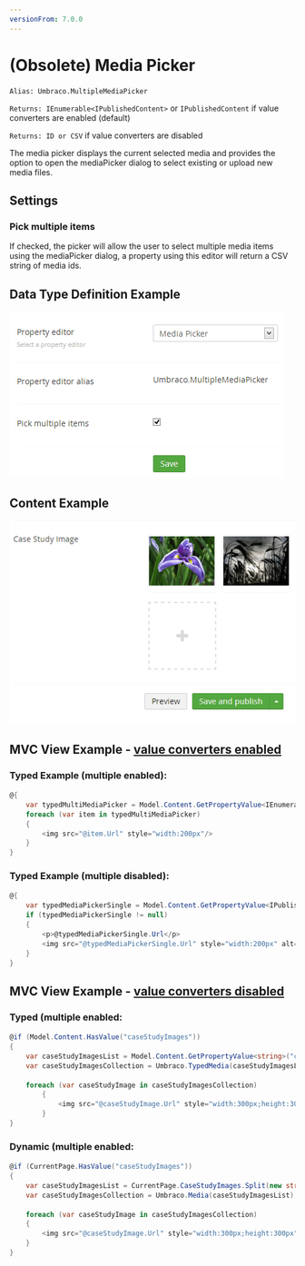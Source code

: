 ```yaml
---
versionFrom: 7.0.0
---
```


# (Obsolete) Media Picker

`Alias: Umbraco.MultipleMediaPicker`

`Returns: IEnumerable<IPublishedContent>` or `IPublishedContent` if value converters are enabled (default)

`Returns: ID or CSV` if value converters are disabled

The media picker displays the current selected media and provides the option to open the mediaPicker dialog to select existing or upload new media files.

## Settings

### Pick multiple items

If checked, the picker will allow the user to select multiple media items using the mediaPicker dialog, a property using this editor will return a CSV string of media ids.

## Data Type Definition Example

![Media Picker Data Type Definition](images/Media-Picker-DataType.jpg)

## Content Example 

![Media Picker Content](images/Media-Picker-Content.jpg)

## MVC View Example - [value converters enabled](../../../Setup/Upgrading/760-breaking-changes.md#property-value-converters-u4-7318)

### Typed Example (multiple enabled): ##

```csharp
@{
    var typedMultiMediaPicker = Model.Content.GetPropertyValue<IEnumerable<IPublishedContent>>("caseStudyImages");
    foreach (var item in typedMultiMediaPicker)
    {
        <img src="@item.Url" style="width:200px"/>
    }
}
```

### Typed Example (multiple disabled): ##

```csharp
@{
    var typedMediaPickerSingle = Model.Content.GetPropertyValue<IPublishedContent>("featuredBanner");
    if (typedMediaPickerSingle != null)
    {
        <p>@typedMediaPickerSingle.Url</p>
        <img src="@typedMediaPickerSingle.Url" style="width:200px" alt="@typedMediaPickerSingle.GetPropertyValue("alt")" />
    }
}
```

## MVC View Example - [value converters disabled](../../../Setup/Upgrading/760-breaking-changes.md#property-value-converters-u4-7318)

### Typed (multiple enabled:

```csharp
@if (Model.Content.HasValue("caseStudyImages"))
{
    var caseStudyImagesList = Model.Content.GetPropertyValue<string>("caseStudyImages").Split(new string[] { "," }, StringSplitOptions.RemoveEmptyEntries).Select(int.Parse);
    var caseStudyImagesCollection = Umbraco.TypedMedia(caseStudyImagesList).Where(x => x != null);

    foreach (var caseStudyImage in caseStudyImagesCollection)
        {      
            <img src="@caseStudyImage.Url" style="width:300px;height:300px" />      
        }                                                               
}
```

### Dynamic (multiple enabled:                              

```csharp
@if (CurrentPage.HasValue("caseStudyImages"))
{
    var caseStudyImagesList = CurrentPage.CaseStudyImages.Split(new string[] { "," }, StringSplitOptions.RemoveEmptyEntries);
    var caseStudyImagesCollection = Umbraco.Media(caseStudyImagesList);

    foreach (var caseStudyImage in caseStudyImagesCollection)
    {
        <img src="@caseStudyImage.Url" style="width:300px;height:300px" />
    }
}
```
